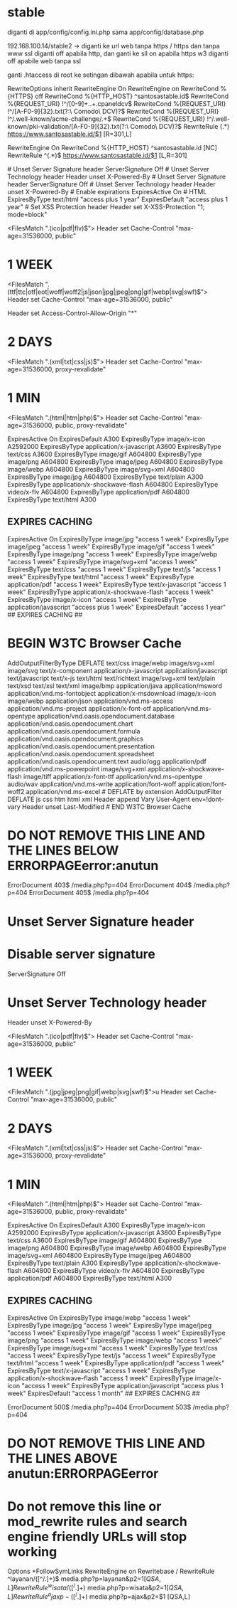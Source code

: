 # stable

diganti di app/config/config.ini.php
sama app/config/database.php

192.168.100.14/stable2 -> diganti ke url web tanpa https / https dan tanpa www
ssl diganti off apabila http, dan ganti ke sll on apabila https
w3 diganti off apabile web tanpa ssl

ganti .htaccess di root ke setingan dibawah apabila untuk https:

RewriteOptions inherit
RewriteEngine On
<IfModule mod_rewrite.c>
RewriteEngine on
RewriteCond %{HTTPS} off
RewriteCond %{HTTP_HOST} ^santosastable\.id$
RewriteCond %{REQUEST_URI} !^/[0-9]+\..+\.cpaneldcv$
RewriteCond %{REQUEST_URI} !^/[A-F0-9]{32}\.txt(?:\ Comodo\ DCV)?$
RewriteCond %{REQUEST_URI} !^/\.well-known/acme-challenge/.+$
RewriteCond %{REQUEST_URI} !^/\.well-known/pki-validation/[A-F0-9]{32}\.txt(?:\ Comodo\ DCV)?$
RewriteRule (.*) https://www.santosastable.id/$1 [R=301,L]
</IfModule>

RewriteEngine On
RewriteCond %{HTTP_HOST} ^santosastable.id [NC]
RewriteRule ^(.*)$ https://www.santosastable.id/$1 [L,R=301]

<IfModule mod_headers.c>
# Unset Server Signature header
ServerSignature Off
# Unset Server Technology header
Header unset X-Powered-By
</IfModule>
<IfModule mod_headers.c>
# Unset Server Signature header
ServerSignature Off
# Unset Server Technology header
Header unset X-Powered-By
</IfModule>

<IfModule mod_expires.c>
# Enable expirations
ExpiresActive On
# HTML
ExpiresByType text/html "access plus 1 year"
ExpiresDefault "access plus 1 year"
</IfModule>

<IfModule mod_headers.c>
# Set XSS Protection header
Header set X-XSS-Protection "1; mode=block"
</IfModule>

<FilesMatch "\.(ico|pdf|flv)$">
Header set Cache-Control "max-age=31536000, public"
</FilesMatch>
 
# 1 WEEK
<FilesMatch "\.(ttf|ttc|otf|eot|woff|woff2|js|json|jpg|jpeg|png|gif|webp|svg|swf)$">
Header set Cache-Control "max-age=31536000, public"
</FilesMatch>

<IfModule mod_headers.c>
  <FilesMatch "\.(ttf|ttc|otf|eot|woff|woff2|font.css|css|js|json)$">
    Header set Access-Control-Allow-Origin "*"
  </FilesMatch>
</IfModule>

# 2 DAYS
<FilesMatch "\.(xml|txt|css|js)$">
Header set Cache-Control "max-age=31536000, proxy-revalidate"
</FilesMatch>
 
# 1 MIN
<FilesMatch "\.(html|htm|php)$">
Header set Cache-Control "max-age=31536000, public, proxy-revalidate"
</FilesMatch>

<ifModule mod_expires.c>
ExpiresActive On
ExpiresDefault A300
ExpiresByType image/x-icon A2592000
ExpiresByType application/x-javascript A3600
ExpiresByType text/css A3600
ExpiresByType image/gif A604800
ExpiresByType image/png A604800
ExpiresByType image/jpeg A604800
ExpiresByType image/webp A604800
ExpiresByType image/svg+xml A604800
ExpiresByType image/jpg A604800
ExpiresByType text/plain A300
ExpiresByType application/x-shockwave-flash A604800
ExpiresByType video/x-flv A604800
ExpiresByType application/pdf A604800
ExpiresByType text/html A300
</ifModule>

## EXPIRES CACHING ##
<IfModule mod_expires.c>
ExpiresActive On
ExpiresByType image/jpg "access 1 week"
ExpiresByType image/jpeg "access 1 week"
ExpiresByType image/gif "access 1 week"
ExpiresByType image/png "access 1 week"
ExpiresByType image/webp "access 1 week"
ExpiresByType image/svg+xml "access 1 week"
ExpiresByType text/css "access 1 week"
ExpiresByType text/js "access 1 week"
ExpiresByType text/html "access 1 week"
ExpiresByType application/pdf "access 1 week"
ExpiresByType text/x-javascript "access 1 week"
ExpiresByType application/x-shockwave-flash "access 1 week"
ExpiresByType image/x-icon "access 1 week"
ExpiresByType application/javascript "access plus 1 week"
ExpiresDefault "access 1 year"
</IfModule>
## EXPIRES CACHING ##

# BEGIN W3TC Browser Cache
<IfModule mod_deflate.c>
        AddOutputFilterByType DEFLATE text/css image/webp image/svg+xml image/svg text/x-component application/x-javascript application/javascript text/javascript text/x-js text/html text/richtext image/svg+xml text/plain text/xsd text/xsl text/xml image/bmp application/java application/msword application/vnd.ms-fontobject application/x-msdownload image/x-icon image/webp application/json application/vnd.ms-access application/vnd.ms-project application/x-font-otf application/vnd.ms-opentype application/vnd.oasis.opendocument.database application/vnd.oasis.opendocument.chart application/vnd.oasis.opendocument.formula application/vnd.oasis.opendocument.graphics application/vnd.oasis.opendocument.presentation application/vnd.oasis.opendocument.spreadsheet application/vnd.oasis.opendocument.text audio/ogg application/pdf application/vnd.ms-powerpoint image/svg+xml application/x-shockwave-flash image/tiff application/x-font-ttf application/vnd.ms-opentype audio/wav application/vnd.ms-write application/font-woff application/font-woff2 application/vnd.ms-excel
    <IfModule mod_mime.c>
        # DEFLATE by extension
        AddOutputFilter DEFLATE js css htm html xml
    </IfModule>
</IfModule>
<FilesMatch "\.(htm|rtf|rtx|svg|txt|xsd|xsl|xml|HTM|RTF|RTX|SVG|TXT|XSD|XSL|XML)$">
    <IfModule mod_headers.c>
        Header append Vary User-Agent env=!dont-vary
    </IfModule>
</FilesMatch>
<FilesMatch "\.(bmp|class|doc|docx|eot|exe|ico|webp|mdb|mpp|otf|_otf|odb|odc|odf|odg|odp|ods|odt|ogg|pdf|pot|pps|ppt|pptx|svg|svgz|swf|tif|tiff|ttf|ttc|_ttf|wav|wri|woff|woff2|xla|xls|xlsx|xlt|xlw|BMP|CLASS|DOC|DOCX|EOT|EXE|ICO|MDB|MPP|OTF|_OTF|ODB|ODC|ODF|ODG|ODP|ODS|ODT|OGG|PDF|POT|PPS|PPT|PPTX|WAV|WRI|XLA|XLS|XLSX|XLT|XLW)$">
    <IfModule mod_headers.c>
         Header unset Last-Modified
    </IfModule>
</FilesMatch>
# END W3TC Browser Cache

# DO NOT REMOVE THIS LINE AND THE LINES BELOW ERRORPAGEerror:anutun
ErrorDocument 403$  /media.php?p=404 
ErrorDocument 404$  /media.php?p=404 
ErrorDocument 405$  /media.php?p=404 
<IfModule mod_headers.c>
# Unset Server Signature header
# Disable server signature
ServerSignature Off
# Unset Server Technology header
Header unset X-Powered-By
</IfModule>

<FilesMatch "\.(ico|pdf|flv)$">
Header set Cache-Control "max-age=31536000, public"
</FilesMatch>
 
# 1 WEEK
<FilesMatch "\.(jpg|jpeg|png|gif|webp|svg|swf)$">u
Header set Cache-Control "max-age=31536000, public"
</FilesMatch>
 
# 2 DAYS
<FilesMatch "\.(xml|txt|css|js)$">
Header set Cache-Control "max-age=31536000, proxy-revalidate"
</FilesMatch>
 
# 1 MIN
<FilesMatch "\.(html|htm|php)$">
Header set Cache-Control "max-age=31536000, public, proxy-revalidate"
</FilesMatch>

<ifModule mod_expires.c>
ExpiresActive On
ExpiresDefault A300
ExpiresByType image/x-icon A2592000
ExpiresByType application/x-javascript A3600
ExpiresByType text/css A3600
ExpiresByType image/gif A604800
ExpiresByType image/png A604800
ExpiresByType image/webp A604800
ExpiresByType image/svg+xml A604800
ExpiresByType image/jpeg A604800
ExpiresByType text/plain A300
ExpiresByType application/x-shockwave-flash A604800
ExpiresByType video/x-flv A604800
ExpiresByType application/pdf A604800
ExpiresByType text/html A300
</ifModule>

## EXPIRES CACHING ##
<IfModule mod_expires.c>
ExpiresActive On
ExpiresByType image/webp "access 1 week"
ExpiresByType image/jpg "access 1 week"
ExpiresByType image/jpeg "access 1 week"
ExpiresByType image/gif "access 1 week"
ExpiresByType image/png "access 1 week"
ExpiresByType image/webp "access 1 week"
ExpiresByType image/svg+xml "access 1 week"
ExpiresByType text/css "access 1 week"
ExpiresByType text/js "access 1 week"
ExpiresByType text/html "access 1 week"
ExpiresByType application/pdf "access 1 week"
ExpiresByType text/x-javascript "access 1 week"
ExpiresByType application/x-shockwave-flash "access 1 week"
ExpiresByType image/x-icon "access 1 week"
ExpiresByType application/javascript "access plus 1 week"
ExpiresDefault "access 1 month"
</IfModule>
## EXPIRES CACHING ##

ErrorDocument 500$  /media.php?p=404 
ErrorDocument 503$  /media.php?p=404 
# DO NOT REMOVE THIS LINE AND THE LINES ABOVE anutun:ERRORPAGEerror
# Do not remove this line or mod_rewrite rules and search engine friendly URLs will stop working
Options +FollowSymLinks
RewriteEngine on
Rewritebase /
RewriteRule ^layanan/([^/.]+)$  media.php?p=layanan&p2=$1 [QSA,L]
RewriteRule ^wisata/([^/.]+)$  media.php?p=wisata&p2=$1 [QSA,L]
RewriteRule ^ajaxp-([^/.]+)$  media.php?p=ajax&p2=$1 [QSA,L]
